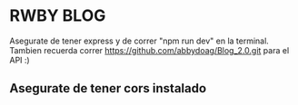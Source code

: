 # RWBY BLOG

Asegurate de tener express y de correr "npm run dev" en la terminal.
Tambien recuerda correr https://github.com/abbydoag/Blog_2.0.git para el API :)
## Asegurate de tener cors instalado
